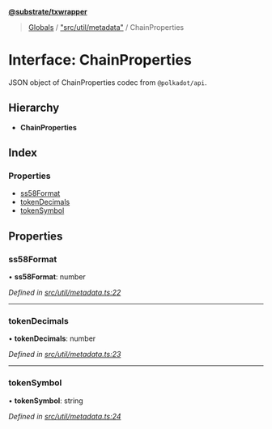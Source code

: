 **[@substrate/txwrapper](../README.md)**

> [Globals](../globals.md) / ["src/util/metadata"](../modules/_src_util_metadata_.md) / ChainProperties

# Interface: ChainProperties

JSON object of ChainProperties codec from `@polkadot/api`.

## Hierarchy

* **ChainProperties**

## Index

### Properties

* [ss58Format](_src_util_metadata_.chainproperties.md#ss58format)
* [tokenDecimals](_src_util_metadata_.chainproperties.md#tokendecimals)
* [tokenSymbol](_src_util_metadata_.chainproperties.md#tokensymbol)

## Properties

### ss58Format

•  **ss58Format**: number

*Defined in [src/util/metadata.ts:22](https://github.com/paritytech/txwrapper/blob/18c85e5/src/util/metadata.ts#L22)*

___

### tokenDecimals

•  **tokenDecimals**: number

*Defined in [src/util/metadata.ts:23](https://github.com/paritytech/txwrapper/blob/18c85e5/src/util/metadata.ts#L23)*

___

### tokenSymbol

•  **tokenSymbol**: string

*Defined in [src/util/metadata.ts:24](https://github.com/paritytech/txwrapper/blob/18c85e5/src/util/metadata.ts#L24)*
